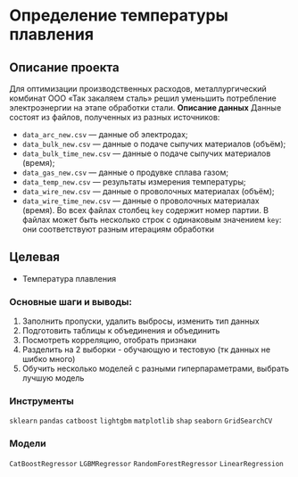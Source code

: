 # Определение температуры плавления
## Описание проекта
Для оптимизации производственных расходов, металлургический комбинат ООО «Так закаляем сталь» решил уменьшить потребление электроэнергии на этапе обработки стали. 
**Описание данных**
Данные состоят из файлов, полученных из разных источников:
- `data_arc_new.csv` — данные об электродах;
- `data_bulk_new.csv` — данные о подаче сыпучих материалов (объём);
- `data_bulk_time_new.csv` — данные о подаче сыпучих материалов (время);
- `data_gas_new.csv` — данные о продувке сплава газом;
- `data_temp_new.csv` — результаты измерения температуры;
- `data_wire_new.csv` — данные о проволочных материалах (объём);
- `data_wire_time_new.csv` — данные о проволочных материалах (время).
Во всех файлах столбец `key` содержит номер партии. В файлах может быть несколько строк с одинаковым значением `key`: они соответствуют разным итерациям обработки
## Целевая
- Температура плавления
### Основные шаги и выводы:
1. Заполнить пропуски, удалить выбросы, изменить тип данных
2. Подготовить таблицы к объединения и объединить
3. Посмотреть корреляцию, отобрать признаки
4. Разделить на 2 выборки - обучающую и тестовую (тк данных не шибко много)
5. Обучить несколько моделей с разными гиперпараметрами, выбрать лучшую модель
### Инструменты
`sklearn` `pandas` `catboost` `lightgbm` `matplotlib` `shap` `seaborn` `GridSearchCV`
### Модели
`CatBoostRegressor` `LGBMRegressor` `RandomForestRegressor` `LinearRegression`
